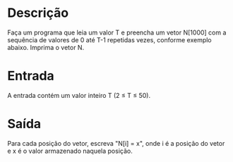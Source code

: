﻿# Descrição
Faça um programa que leia um valor T e preencha um vetor N[1000] com a sequência de valores de 0 até T-1 repetidas vezes, conforme exemplo abaixo. Imprima o vetor N.

# Entrada
A entrada contém um valor inteiro T (2 ≤ T ≤ 50).

# Saída
Para cada posição do vetor, escreva "N[i] = x", onde i é a posição do vetor e x é o valor armazenado naquela posição.
